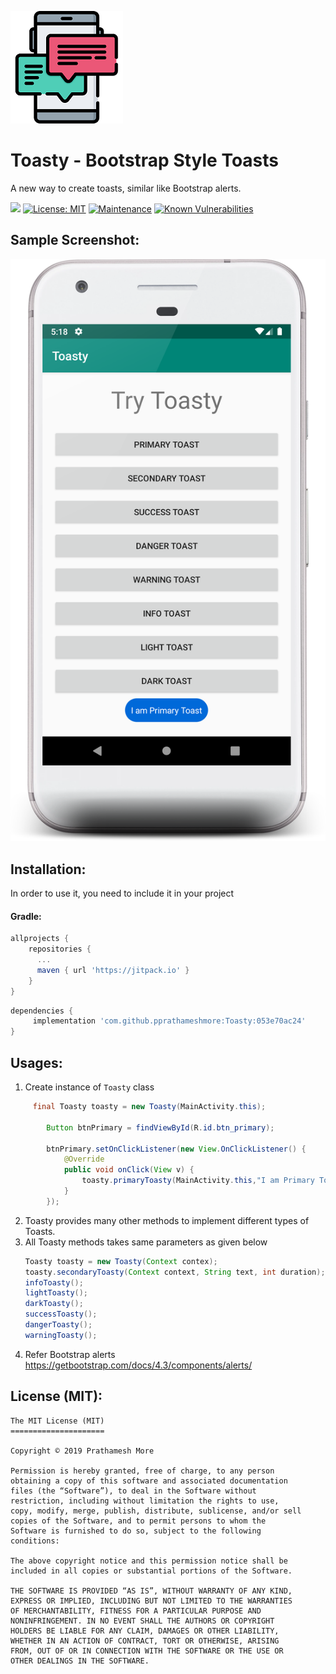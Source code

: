 ![chat](assets/icon/chat.png)
# Toasty - Bootstrap Style Toasts
A new way to create toasts, similar like Bootstrap alerts.

[![](https://jitpack.io/v/pprathameshmore/Toasty.svg)](https://jitpack.io/#pprathameshmore/Toasty) [![License: MIT](https://img.shields.io/badge/License-MIT-yellow.svg)](https://opensource.org/licenses/MIT)  [![Maintenance](https://img.shields.io/badge/Maintained%3F-yes-green.svg)](https://GitHub.com/pprathameshmore/Toasty) [![Known Vulnerabilities](https://snyk.io/test/github/pprathameshmore/Toasty/badge.svg)](https://snyk.io/test/github/pprathameshmore/Toasty)

## Sample Screenshot:



![device-2019-07-11-171926](assets/screenshots/device-2019-07-11-171926.png)


## Installation:


In order to use it, you need to include it in your project

#### Gradle:
```groovy
allprojects {
    repositories {
      ...
      maven { url 'https://jitpack.io' }
    }
}
```
```groovy
dependencies {
     implementation 'com.github.pprathameshmore:Toasty:053e70ac24'
}
```
## Usages:


1. Create instance of `Toasty` class
```java
     final Toasty toasty = new Toasty(MainActivity.this);

        Button btnPrimary = findViewById(R.id.btn_primary);

        btnPrimary.setOnClickListener(new View.OnClickListener() {
            @Override
            public void onClick(View v) {
                toasty.primaryToasty(MainActivity.this,"I am Primary Toast", Toast.LENGTH_LONG);
            }
        });
```
2. Toasty provides many other methods to implement different types of Toasts.
3. All Toasty methods takes same parameters as given below
    ```java
   Toasty toasty = new Toasty(Context contex);
    toasty.secondaryToasty(Context context, String text, int duration);
    infoToasty();
   lightToasty();
   darkToasty();
   successToasty();
   dangerToasty();
   warningToasty();  
    ```
1. Refer Bootstrap alerts
  https://getbootstrap.com/docs/4.3/components/alerts/ 

## License (MIT):


```
The MIT License (MIT)
=====================

Copyright © 2019 Prathamesh More

Permission is hereby granted, free of charge, to any person
obtaining a copy of this software and associated documentation
files (the “Software”), to deal in the Software without
restriction, including without limitation the rights to use,
copy, modify, merge, publish, distribute, sublicense, and/or sell
copies of the Software, and to permit persons to whom the
Software is furnished to do so, subject to the following
conditions:

The above copyright notice and this permission notice shall be
included in all copies or substantial portions of the Software.

THE SOFTWARE IS PROVIDED “AS IS”, WITHOUT WARRANTY OF ANY KIND,
EXPRESS OR IMPLIED, INCLUDING BUT NOT LIMITED TO THE WARRANTIES
OF MERCHANTABILITY, FITNESS FOR A PARTICULAR PURPOSE AND
NONINFRINGEMENT. IN NO EVENT SHALL THE AUTHORS OR COPYRIGHT
HOLDERS BE LIABLE FOR ANY CLAIM, DAMAGES OR OTHER LIABILITY,
WHETHER IN AN ACTION OF CONTRACT, TORT OR OTHERWISE, ARISING
FROM, OUT OF OR IN CONNECTION WITH THE SOFTWARE OR THE USE OR
OTHER DEALINGS IN THE SOFTWARE.
```



